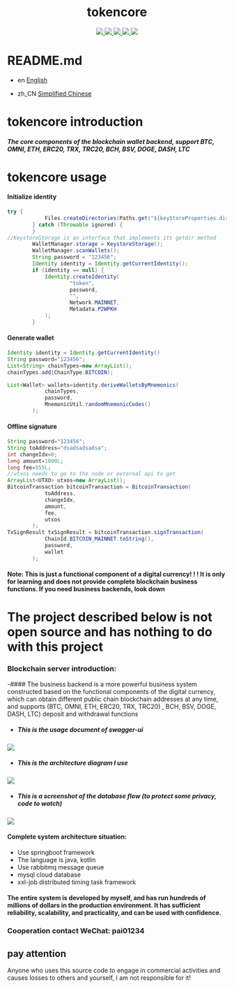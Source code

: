 <h1 align="center">
  tokencore
</h1>
<p align="center">

  <a href="https://travis-ci.org/pai01234/tokencore">
    <img src="https://travis-ci.org/pai01234/tokencore.svg?branch=master">
  </a>

  <a href="https://github.com/pai01234/tokencore/issues">
    <img src="https://img.shields.io/github/issues/pai01234/tokencore.svg">
  </a>

  <a href="https://github.com/pai01234/tokencore/pulls">
    <img src="https://img.shields.io/github/issues-pr/pai01234/tokencore.svg">
  </a>

  <a href="https://github.com/pai01234/tokencore/graphs/contributors">
    <img src="https://img.shields.io/github/contributors/pai01234/tokencore.svg">
  </a>

  <a href="LICENSE">
    <img src="https://img.shields.io/github/license/pai01234/tokencore.svg">
  </a>
  
</p>

# README.md
- en [English](README_en.md)

- zh_CN [Simplified Chinese](README.md)

# tokencore introduction

##### The core components of the blockchain wallet backend, support BTC, OMNI, ETH, ERC20, TRX, TRC20, BCH, BSV, DOGE, DASH, LTC

# tokencore usage

#### Initialize identity
```java
try {
            Files.createDirectories(Paths.get("${keyStoreProperties.dir}/wallets"))
        } catch (Throwable ignored) {
        }
//KeystoreStorage is an interface that implements its getdir method
        WalletManager.storage = KeystoreStorage();
        WalletManager.scanWallets();
        String password = "123456";
        Identity identity = Identity.getCurrentIdentity();
        if (identity == null) {
            Identity.createIdentity(
                    "token",
                    password,
                    "",
                    Network.MAINNET,
                    Metadata.P2WPKH
            );
        }
```

#### Generate wallet

```java
Identity identity = Identity.getCurrentIdentity()
String password="123456";
List<String> chainTypes=new ArrayList();
chainTypes.add(ChainType.BITCOIN);

List<Wallet> wallets=identity.deriveWalletsByMnemonics(
            chainTypes,
            password,
            MnemonicUtil.randomMnemonicCodes()
        );

```

#### Offline signature

```java
String password="123456";
String toAddress="dsadsadsadsa";
int changeIdx=0;
long amount=1000L;
long fee=555L;
//utxos needs to go to the node or external api to get
ArrayList<UTXO> utxos=new ArrayList();
BitcoinTransaction bitcoinTransaction = BitcoinTransaction(
            toAddress,
            changeIdx,
            amount,
            fee,
            utxos
        );
TxSignResult txSignResult = bitcoinTransaction.signTransaction(
            ChainId.BITCOIN_MAINNET.toString(),
            password,
            wallet
        );
```

#### Note: This is just a functional component of a digital currency! ! ! It is only for learning and does not provide complete blockchain business functions. If you need business backends, look down

# The project described below is not open source and has nothing to do with this project
### Blockchain server introduction:
-#### The business backend is a more powerful business system constructed based on the functional components of the digital currency, which can obtain different public chain blockchain addresses at any time, and supports (BTC, OMNI, ETH, ERC20, TRX, TRC20) , BCH, BSV, DOGE, DASH, LTC) deposit and withdrawal functions

 
- ##### This is the usage document of swagger-ui
 ![](https://i.ibb.co/CK9VHpF/We-Chatff11cad89ae03d68aacde5f83c62d63a.png)


- ##### This is the architecture diagram I use
 ![](https://i.ibb.co/KrpJwDG/1590596278351.jpg)


- ##### This is a screenshot of the database flow (to protect some privacy, code to watch)
![](https://i.ibb.co/3dR8tpn/1590596939623.jpg)



#### Complete system architecture situation:
- Use springboot framework
- The language is java, kotlin
- Use rabbitmq message queue
- mysql cloud database
- xxl-job distributed timing task framework

#### The entire system is developed by myself, and has run hundreds of millions of dollars in the production environment. It has sufficient reliability, scalability, and practicality, and can be used with confidence.


### Cooperation contact WeChat: pai01234

## pay attention
Anyone who uses this source code to engage in commercial activities and causes losses to others and yourself, I am not responsible for it!
